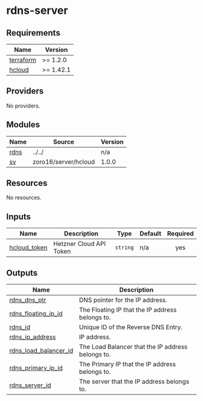 # rdns-server

<!-- BEGINNING OF PRE-COMMIT-TERRAFORM DOCS HOOK -->
## Requirements

| Name | Version |
|------|---------|
| <a name="requirement_terraform"></a> [terraform](#requirement\_terraform) | >= 1.2.0 |
| <a name="requirement_hcloud"></a> [hcloud](#requirement\_hcloud) | >= 1.42.1 |

## Providers

No providers.

## Modules

| Name | Source | Version |
|------|--------|---------|
| <a name="module_rdns"></a> [rdns](#module\_rdns) | ../../ | n/a |
| <a name="module_sv"></a> [sv](#module\_sv) | zoro16/server/hcloud | 1.0.0 |

## Resources

No resources.

## Inputs

| Name | Description | Type | Default | Required |
|------|-------------|------|---------|:--------:|
| <a name="input_hcloud_token"></a> [hcloud\_token](#input\_hcloud\_token) | Hetzner Cloud API Token | `string` | n/a | yes |

## Outputs

| Name | Description |
|------|-------------|
| <a name="output_rdns_dns_ptr"></a> [rdns\_dns\_ptr](#output\_rdns\_dns\_ptr) | DNS pointer for the IP address. |
| <a name="output_rdns_floating_ip_id"></a> [rdns\_floating\_ip\_id](#output\_rdns\_floating\_ip\_id) | The Floating IP that the IP address belongs to. |
| <a name="output_rdns_id"></a> [rdns\_id](#output\_rdns\_id) | Unique ID of the Reverse DNS Entry. |
| <a name="output_rdns_ip_address"></a> [rdns\_ip\_address](#output\_rdns\_ip\_address) | IP address. |
| <a name="output_rdns_load_balancer_id"></a> [rdns\_load\_balancer\_id](#output\_rdns\_load\_balancer\_id) | The Load Balancer that the IP address belongs to. |
| <a name="output_rdns_primary_ip_id"></a> [rdns\_primary\_ip\_id](#output\_rdns\_primary\_ip\_id) | The Primary IP that the IP address belongs to. |
| <a name="output_rdns_server_id"></a> [rdns\_server\_id](#output\_rdns\_server\_id) | The server that the IP address belongs to. |
<!-- END OF PRE-COMMIT-TERRAFORM DOCS HOOK -->

